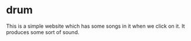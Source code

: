 # drum
This is a simple website which has some songs in it when we click on it. It produces some sort of sound.
